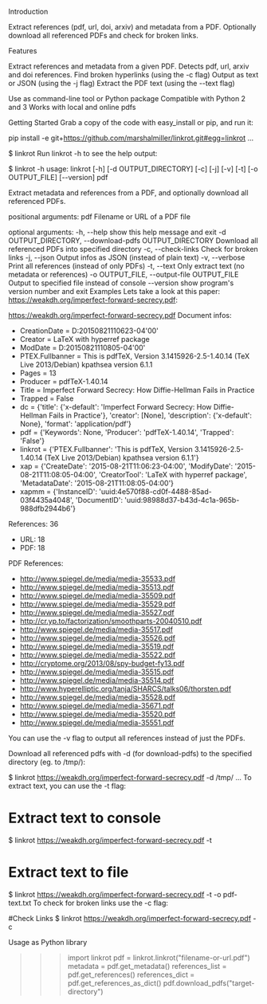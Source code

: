 Introduction

Extract references (pdf, url, doi, arxiv) and metadata from a PDF. Optionally download all referenced PDFs and check for broken links.


Features

Extract references and metadata from a given PDF.
Detects pdf, url, arxiv and doi references.
Find broken hyperlinks (using the -c flag)
Output as text or JSON (using the -j flag)
Extract the PDF text (using the --text flag)

Use as command-line tool or Python package
Compatible with Python 2 and 3
Works with local and online pdfs

Getting Started
Grab a copy of the code with easy_install or pip, and run it:

pip install -e git+https://github.com/marshalmiller/linkrot.git#egg=linkrot
...

$ linkrot <pdf-file-or-url>
Run linkrot -h to see the help output:

$ linkrot -h
usage: linkrot [-h] [-d OUTPUT_DIRECTORY] [-c] [-j] [-v] [-t] [-o OUTPUT_FILE]
            [--version]
            pdf

Extract metadata and references from a PDF, and optionally download all
referenced PDFs.

positional arguments:
  pdf                   Filename or URL of a PDF file

optional arguments:
  -h, --help            show this help message and exit
  -d OUTPUT_DIRECTORY, --download-pdfs OUTPUT_DIRECTORY
                        Download all referenced PDFs into specified directory
  -c, --check-links     Check for broken links
  -j, --json            Output infos as JSON (instead of plain text)
  -v, --verbose         Print all references (instead of only PDFs)
  -t, --text            Only extract text (no metadata or references)
  -o OUTPUT_FILE, --output-file OUTPUT_FILE
                        Output to specified file instead of console
  --version             show program's version number and exit
Examples
Lets take a look at this paper: https://weakdh.org/imperfect-forward-secrecy.pdf:

https://weakdh.org/imperfect-forward-secrecy.pdf
Document infos:
- CreationDate = D:20150821110623-04'00'
- Creator = LaTeX with hyperref package
- ModDate = D:20150821110805-04'00'
- PTEX.Fullbanner = This is pdfTeX, Version 3.1415926-2.5-1.40.14 (TeX Live 2013/Debian) kpathsea version 6.1.1
- Pages = 13
- Producer = pdfTeX-1.40.14
- Title = Imperfect Forward Secrecy: How Diffie-Hellman Fails in Practice
- Trapped = False
- dc = {'title': {'x-default': 'Imperfect Forward Secrecy: How Diffie-Hellman Fails in Practice'}, 'creator': [None], 'description': {'x-default': None}, 'format': 'application/pdf'}
- pdf = {'Keywords': None, 'Producer': 'pdfTeX-1.40.14', 'Trapped': 'False'}
- linkrot = {'PTEX.Fullbanner': 'This is pdfTeX, Version 3.1415926-2.5-1.40.14 (TeX Live 2013/Debian) kpathsea version 6.1.1'}
- xap = {'CreateDate': '2015-08-21T11:06:23-04:00', 'ModifyDate': '2015-08-21T11:08:05-04:00', 'CreatorTool': 'LaTeX with hyperref package', 'MetadataDate': '2015-08-21T11:08:05-04:00'}
- xapmm = {'InstanceID': 'uuid:4e570f88-cd0f-4488-85ad-03f4435a4048', 'DocumentID': 'uuid:98988d37-b43d-4c1a-965b-988dfb2944b6'}

References: 36
- URL: 18
- PDF: 18

PDF References:
- http://www.spiegel.de/media/media-35533.pdf
- http://www.spiegel.de/media/media-35513.pdf
- http://www.spiegel.de/media/media-35509.pdf
- http://www.spiegel.de/media/media-35529.pdf
- http://www.spiegel.de/media/media-35527.pdf
- http://cr.yp.to/factorization/smoothparts-20040510.pdf
- http://www.spiegel.de/media/media-35517.pdf
- http://www.spiegel.de/media/media-35526.pdf
- http://www.spiegel.de/media/media-35519.pdf
- http://www.spiegel.de/media/media-35522.pdf
- http://cryptome.org/2013/08/spy-budget-fy13.pdf
- http://www.spiegel.de/media/media-35515.pdf
- http://www.spiegel.de/media/media-35514.pdf
- http://www.hyperelliptic.org/tanja/SHARCS/talks06/thorsten.pdf
- http://www.spiegel.de/media/media-35528.pdf
- http://www.spiegel.de/media/media-35671.pdf
- http://www.spiegel.de/media/media-35520.pdf
- http://www.spiegel.de/media/media-35551.pdf

You can use the -v flag to output all references instead of just the PDFs.

Download all referenced pdfs with -d (for download-pdfs) to the specified directory (eg. to /tmp/):

$ linkrot https://weakdh.org/imperfect-forward-secrecy.pdf -d /tmp/
...
To extract text, you can use the -t flag:

# Extract text to console
$ linkrot https://weakdh.org/imperfect-forward-secrecy.pdf -t

# Extract text to file
$ linkrot https://weakdh.org/imperfect-forward-secrecy.pdf -t -o pdf-text.txt
To check for broken links use the -c flag:

#Check Links
$ linkrot https://weakdh.org/imperfect-forward-secrecy.pdf -c

Usage as Python library
>>> import linkrot
>>> pdf = linkrot.linkrot("filename-or-url.pdf")
>>> metadata = pdf.get_metadata()
>>> references_list = pdf.get_references()
>>> references_dict = pdf.get_references_as_dict()
>>> pdf.download_pdfs("target-directory")
